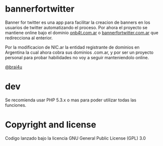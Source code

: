 bannerfortwitter
================

Banner for twitter es una app para facilitar la creacion de banners en los usuarios de twitter automatizando el proceso.
Por ahora el proyecto se mantiene online bajo el dominio [onb4t.com.ar](https://onb4t.com.ar) o [bannerfortwitter.com.ar](https://bannerfortwitter.com.ar) que redirecciona al enterior.

Por la modificacion de NIC.ar la entidad registrante de dominios en Argentina la cual ahora cobra sus dominios .com.ar, y por ser un proyecto personal para probar habilidades no voy a seguir manteniendolo online.

[@brai4u](http://twitter.com/brai4u)

dev
==
Se recomienda usar PHP 5.3.x o mas para poder utilizar todas las funciones.

Copyright and license
==
Codigo lanzado bajo la licencia GNU General Public License (GPL) 3.0
